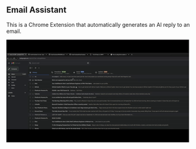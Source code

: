 ## Email Assistant
This is a Chrome Extension that automatically generates an AI reply to an email.

![](https://github.com/kpan53/Email-Assistant/blob/main/Email%20Assistant%20Demo.gif)

